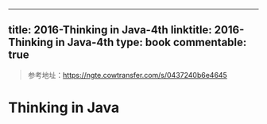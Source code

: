 
---
title: 2016-Thinking in Java-4th
linktitle: 2016-Thinking in Java-4th
type: book
commentable: true
---

> 参考地址：https://ngte.cowtransfer.com/s/0437240b6e4645

# Thinking in Java

    
